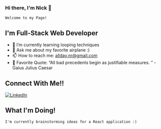 ### Hi there, I'm Nick 👋
    Welcome to my Page!


## I'm Full-Stack Web Developer 
- 🌱 I’m currently learning looping techniques
- 💬 Ask me about my favorite airplane :)
- 📫 How to reach me: allday.nr@gmail.com
- 🔖 Favorite Quote: “All bad precedents begin as justifiable measures. ” - Gaius Julius Caesar

## Connect With Me!!
<a href="https://www.linkedin.com/in/nicholas-allday-960757223/" > 
<img alt="LinkedIn" src="https://img.shields.io/badge/LinkedIn-0077B5?style=for-the-badge&logo=linkedin&logoColor=white" /> 
</a>

## What I'm Doing!
    I'm currently brainstorming ideas for a React application :)